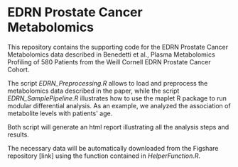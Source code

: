 # EDRN Prostate Cancer Metabolomics 

This repository contains the supporting code for the EDRN Prostate Cancer Metabolomics data described in Benedetti et al., Plasma Metabolomics Profiling of 580 Patients from the Weill Cornell EDRN Prostate Cancer Cohort. 

The script _EDRN_Preprocessing.R_ allows to load and preprocess the metabolomics data described in the paper, while the script _EDRN_SamplePipeline.R_ illustrates how to use the maplet R package to run modular differential analysis. As an example, we analyzed the association of metabolite levels with patients' age.

Both script will generate an html report illustrating all the analysis steps and results.

The necessary data will be automatically downloaded from the Figshare repository [link] using the function contained in _HelperFunction.R_.
